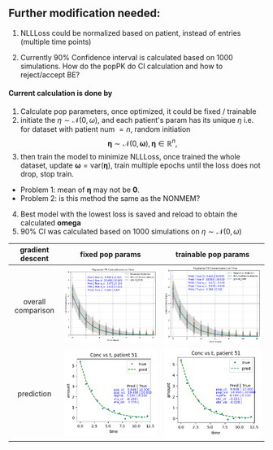 ## Further modification needed:


1. NLLLoss could be normalized based on patient, instead of entries (multiple time points)

2. Currently 90% Confidence interval is calculated based on 1000 simulations. How do the popPK do CI calculation and how to reject/accept BE?


#### Current calculation is done by

1. Calculate pop parameters, once optimized, it could be fixed / trainable
2. initiate the $\eta \sim \mathcal{N}(0, \omega)$, and each patient's param has its unique $\eta$
    i.e. for dataset with patient num $= n$, random initiation $$\mathbf{\eta} \sim \mathcal{N}(0, \mathbf{\omega}),  \mathbf{\eta}\in \mathbb{R}^n, $$
3. then train the model to minimize NLLLoss, once trained the whole dataset, update $\mathbf{\omega} = \text{var} (\mathbf{\eta})$,
   train multiple epochs until the loss does not drop, stop train.
  * Problem 1: mean of $\mathbf{\eta}$ may not be $\mathbf{0}$.
  * Problem 2: is this method the same as the NONMEM?  
4.  Best model with the lowest loss is saved and reload to obtain the calculated $\mathbf{omega}$
5.  90% CI was calculated based on 1000 simulations on $\eta \sim \mathcal{N}(0, \omega)$


 | gradient descent |  fixed pop params   | trainable pop params 
:-----:|:-------------------------:|:-------------------------:
|overall comparison| ![](fig/nn_no_train_pop.png)  | ![](fig/nn_train_pop.png) 
| prediction | ![](fig/nn_no_train_pop_pred.png) | ![](fig/nn_train_pop_pred.png) 


